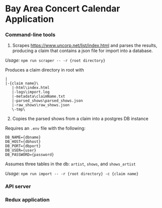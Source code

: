 # Bay Area Concert Calendar Application

### Command-line tools

1) Scrapes https://www.uncorp.net/list/index.html and parses the results, producing a claim that contains a json file for import into a database.

*Usage:* `npm run scraper -- -r {root directory}`

Produces a claim directory in root with

    |
    |-{claim name}\
       |-html\index.html
       |-logs\import.log
       |-metadata\claimName.txt
       |-parsed_shows\parsed_shows.json
       |-raw_shows\raw_shows.json
       \-tmp\

2) Copies the parsed shows from a claim into a postgres DB instance

Requires an `.env` file with the following:

    DB_NAME={dbname}
    DB_HOST={dbhost}
    DB_PORT={dbport}
    DB_USER={user}
    DB_PASSWORD={password}

Assumes three tables in the db: `artist`, `shows`, and `shows_artist`

*Usage:* `npm run import -- -r {root directory} -c {claim name}`

### API server

### Redux application